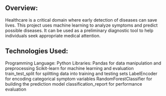 ## Overview:
Healthcare is a critical domain where early detection of diseases can save lives. This project uses machine learning to analyze symptoms and predict possible diseases. It can be used as a preliminary diagnostic tool to help individuals seek appropriate medical attention.

## Technologies Used:
  Programming Language: Python
  Libraries:
    Pandas for data manipulation and preprocessing
    Scikit-learn for machine learning and evaluation
    train_test_split for splitting data into training and testing sets
    LabelEncoder for encoding categorical symptom variables
    RandomForestClassifier for building the prediction model
    classification_report for performance evaluation

